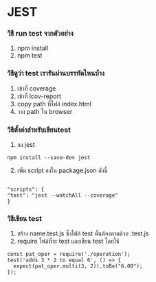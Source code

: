 # JEST 

### วิธี run test จากตัวอย่าง 
1. npm install 
2. npm test 

### วิธีดูว่า test เรารันผ่านบรรทัดไหนบ้าง
1. เข้าที่ coverage
2. เข้าที่ lcov-report
3. copy path ที่ไฟล์ index.html
4. วาง path ใน browser

### วิธีตั้งค่าสำหรับเขียนtest 
1. ลง jest 
```
npm install --save-dev jest
```
2. เพิ่ม script ลงใน package.json ดังนี้
```

"scripts": {
"test": "jest --watchAll --coverage"
}

```
### วิธีเขียน test
1. สร้าง name.test.js ซึ่งไฟล์ test นั้นต้องตามด้วย .test.js
2. require ไฟล์ที่จะ test และเขียน test โดยใช้ 
```
const pat_oper = require('./operation');
test('adds 3 * 2 to equal 6', () => {
  expect(pat_oper.multi(3, 2)).toBe("6.00");
});
```
